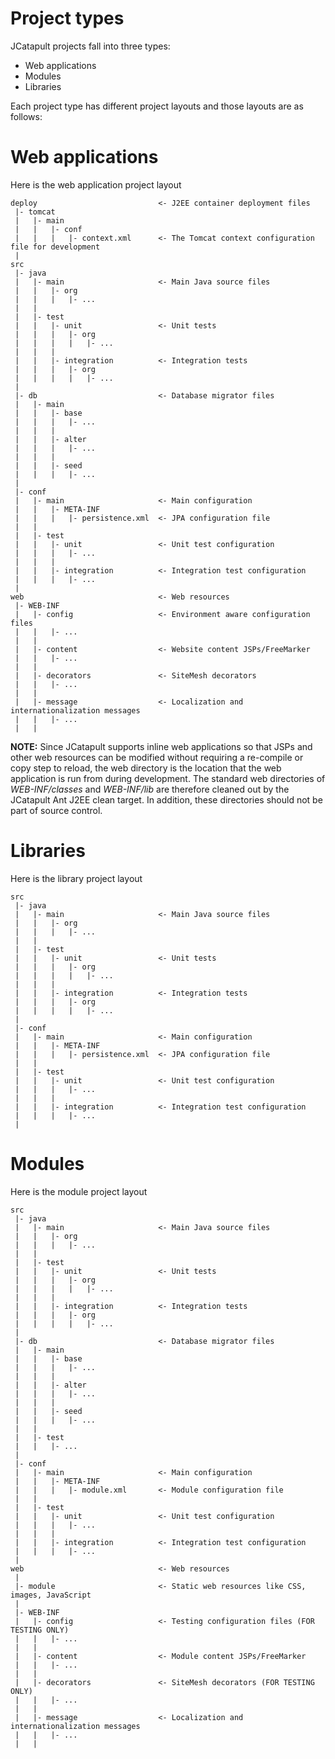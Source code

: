 # Project types #

JCatapult projects fall into three types:

  * Web applications
  * Modules
  * Libraries

Each project type has different project layouts and those layouts are as follows:

# Web applications #

Here is the web application project layout

```
deploy                           <- J2EE container deployment files
 |- tomcat
 |   |- main
 |   |   |- conf
 |   |   |   |- context.xml      <- The Tomcat context configuration file for development
 |
src
 |- java
 |   |- main                     <- Main Java source files
 |   |   |- org
 |   |   |   |- ...
 |   |
 |   |- test
 |   |   |- unit                 <- Unit tests
 |   |   |   |- org
 |   |   |   |   |- ...
 |   |   |
 |   |   |- integration          <- Integration tests
 |   |   |   |- org
 |   |   |   |   |- ...
 |
 |- db                           <- Database migrator files
 |   |- main
 |   |   |- base
 |   |   |   |- ...
 |   |   |
 |   |   |- alter
 |   |   |   |- ...
 |   |   |
 |   |   |- seed
 |   |   |   |- ...
 |
 |- conf
 |   |- main                     <- Main configuration
 |   |   |- META-INF
 |   |   |   |- persistence.xml  <- JPA configuration file
 |   |
 |   |- test
 |   |   |- unit                 <- Unit test configuration
 |   |   |   |- ...
 |   |   |
 |   |   |- integration          <- Integration test configuration
 |   |   |   |- ...
 |
web                              <- Web resources
 |- WEB-INF
 |   |- config                   <- Environment aware configuration files
 |   |   |- ...
 |   |
 |   |- content                  <- Website content JSPs/FreeMarker
 |   |   |- ...
 |   |
 |   |- decorators               <- SiteMesh decorators
 |   |   |- ...
 |   |
 |   |- message                  <- Localization and internationalization messages
 |   |   |- ...
 |   |
```

**NOTE:** Since JCatapult supports inline web applications so that JSPs and other web resources can be modified without requiring a re-compile or copy step to reload, the web directory is the location that the web application is run from during development. The standard web directories of _WEB-INF/classes_ and _WEB-INF/lib_ are therefore cleaned out by the JCatapult Ant J2EE clean target. In addition, these directories should not be part of source control.

# Libraries #

Here is the library project layout

```
src
 |- java
 |   |- main                     <- Main Java source files
 |   |   |- org
 |   |   |   |- ...
 |   |
 |   |- test
 |   |   |- unit                 <- Unit tests
 |   |   |   |- org
 |   |   |   |   |- ...
 |   |   |
 |   |   |- integration          <- Integration tests
 |   |   |   |- org
 |   |   |   |   |- ...
 |
 |- conf
 |   |- main                     <- Main configuration
 |   |   |- META-INF
 |   |   |   |- persistence.xml  <- JPA configuration file
 |   |
 |   |- test
 |   |   |- unit                 <- Unit test configuration
 |   |   |   |- ...
 |   |   |
 |   |   |- integration          <- Integration test configuration
 |   |   |   |- ...
 |
```

# Modules #

Here is the module project layout

```
src
 |- java
 |   |- main                     <- Main Java source files
 |   |   |- org
 |   |   |   |- ...
 |   |
 |   |- test
 |   |   |- unit                 <- Unit tests
 |   |   |   |- org
 |   |   |   |   |- ...
 |   |   |
 |   |   |- integration          <- Integration tests
 |   |   |   |- org
 |   |   |   |   |- ...
 |
 |- db                           <- Database migrator files
 |   |- main
 |   |   |- base
 |   |   |   |- ...
 |   |   |
 |   |   |- alter
 |   |   |   |- ...
 |   |   |
 |   |   |- seed
 |   |   |   |- ...
 |   |
 |   |- test
 |   |   |- ...
 |
 |- conf
 |   |- main                     <- Main configuration
 |   |   |- META-INF
 |   |   |   |- module.xml       <- Module configuration file
 |   |
 |   |- test
 |   |   |- unit                 <- Unit test configuration
 |   |   |   |- ...
 |   |   |
 |   |   |- integration          <- Integration test configuration
 |   |   |   |- ...
 |
web                              <- Web resources
 |
 |- module                       <- Static web resources like CSS, images, JavaScript
 | 
 |- WEB-INF
 |   |- config                   <- Testing configuration files (FOR TESTING ONLY)
 |   |   |- ...
 |   |
 |   |- content                  <- Module content JSPs/FreeMarker
 |   |   |- ...
 |   |
 |   |- decorators               <- SiteMesh decorators (FOR TESTING ONLY)
 |   |   |- ...
 |   |
 |   |- message                  <- Localization and internationalization messages
 |   |   |- ...
 |   |
```
